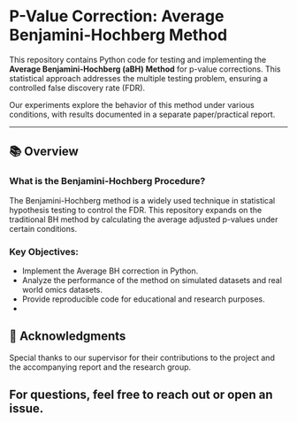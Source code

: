 # P-Value Correction: Average Benjamini-Hochberg Method

This repository contains Python code for testing and implementing the **Average Benjamini-Hochberg (aBH) Method** for p-value corrections. This statistical approach addresses the multiple testing problem, ensuring a controlled false discovery rate (FDR). 

Our experiments explore the behavior of this method under various conditions, with results documented in a separate paper/practical report.

---

## 📚 **Overview**

### What is the Benjamini-Hochberg Procedure?  
The Benjamini-Hochberg method is a widely used technique in statistical hypothesis testing to control the FDR. This repository expands on the traditional BH method by calculating the average adjusted p-values under certain conditions.

### Key Objectives:
- Implement the Average BH correction in Python.
- Analyze the performance of the method on simulated datasets and real world omics datasets.
- Provide reproducible code for educational and research purposes.
- 
## 🤝 Acknowledgments
Special thanks to our supervisor for their contributions to the project and the accompanying report and the research group. 

For questions, feel free to reach out or open an issue.
---
